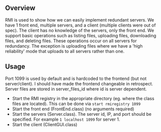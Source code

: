 ## Overview
RMI is used to show how we can easily implement redundant servers. We have 1 front end, multiple servers, and a client (multiple clients were out of spec). The client has no knowledge of the servers, only the front end. We support basic operations such as listing files, uploading files, downloading files, and deleting files. These operations occur on all servers for redundancy. The exception is uploading files where we have a 'high reliability' mode that uploads to all servers rather than one.

## Usage
Port 1099 is used by default and is hardcoded to the frontend (but not server/client). I should have made the frontend changeable in retrospect. Server files are stored in server_files_id where id is server dependent. 

* Start the RMI registry in the appropriate directory (eg. where the class files are located). This can be done via ```start rmiregistry 1099```
* Start the front end (FrontEnd.class) (no arguments required)
* Start the servers (Server.class). The server id, IP, and port should be specified. For example ```1 localhost 1099``` for server 1.
* Start the client (ClientGUI.class)

